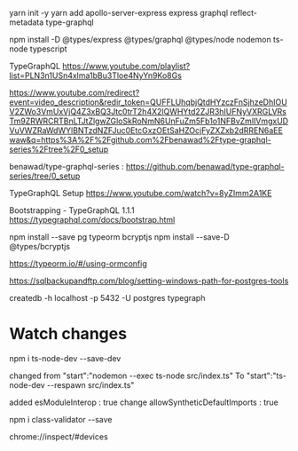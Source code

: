 yarn init -y
yarn add apollo-server-express express graphql reflect-metadata type-graphql

npm install -D @types/express @types/graphql @types/node nodemon ts-node typescript

TypeGraphQL
https://www.youtube.com/playlist?list=PLN3n1USn4xlma1bBu3Tloe4NyYn9Ko8Gs

https://www.youtube.com/redirect?event=video_description&redir_token=QUFFLUhqbjQtdHYzczFnSjhzeDhIOUV2ZWo3VmUxVjQ4Z3xBQ3Jtc0trT2h4X2lQWHYtd2ZJR3hIUFNyVXRGLVRsTm9ZRWRCRTBnLTJtZlgwZGloSkRoNmN6UnFuZm5Fb1o1NFBvZmlIVmgxUDVuVWZRaWdWYlBNTzdNZFJuc0EtcGxzOEtSaHZOcjFyZXZxb2dRREN6aEEwaw&q=https%3A%2F%2Fgithub.com%2Fbenawad%2Ftype-graphql-series%2Ftree%2F0_setup


benawad/type-graphql-series : 
https://github.com/benawad/type-graphql-series/tree/0_setup

TypeGraphQL Setup
https://www.youtube.com/watch?v=8yZImm2A1KE

Bootstrapping - TypeGraphQL 1.1.1
https://typegraphql.com/docs/bootstrap.html


npm install --save pg typeorm bcryptjs
npm install --save-D @types/bcryptjs

https://typeorm.io/#/using-ormconfig

https://sqlbackupandftp.com/blog/setting-windows-path-for-postgres-tools

createdb -h localhost -p 5432 -U postgres typegraph

Watch changes
=============
npm i ts-node-dev --save-dev

changed from 
"start":"nodemon --exec ts-node src/index.ts"
To
"start":"ts-node-dev --respawn src/index.ts"

added esModuleInterop : true
change allowSyntheticDefaultImports : true

npm i class-validator --save

chrome://inspect/#devices